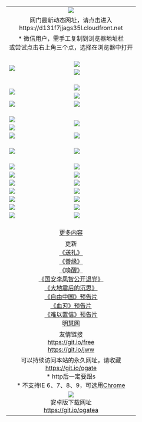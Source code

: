 ﻿<table>
  <tr></tr>
  <tr><td colspan=2 align=center><img src="https://cloud.githubusercontent.com/assets/11880933/13434984/f430fae2-e012-11e5-814f-c2df1e82b247.jpg" /></td></tr>
  <tr><td colspan=2 align=center>网门最新动态网址，请点击进入
<br>https://d131f7jjags35l.cloudfront.net
    </td>
  </tr>
  <tr>
    <td colspan=2 align=center>* 微信用户，需手工复制到浏览器地址栏<br>或尝试点击右上角三个点，选择在浏览器中打开
    <!--br>* IE6打开动态网址须在选项中勾选TLS 1.0--></td>
  </tr>
  <tr height="20">
  <tr>
    <td rowspan=2><a href="https://d131f7jjags35l.cloudfront.net/ogUP.aspx?name=11DKC.mp4&list=11DKC" target="_blank"><img src="https://d131f7jjags35l.cloudfront.net/Up/11DKC1.jpg" /></a></td> 
    <td><div><a href="https://d131f7jjags35l.cloudfront.net/ogUP.aspx?name=LRWS.mp4&list=LRWS" target="_blank"><img src="https://d131f7jjags35l.cloudfront.net/Up/LRWS.jpg" /></a></td>
   </tr>
  <tr>
    <td><a href="https://d131f7jjags35l.cloudfront.net/ogNiceVedio.aspx" target="_blank"><img src="https://d131f7jjags35l.cloudfront.net/Up/11TGKDY.jpg" /></a></td>
  </tr>
  <tr height="20">
  <tr>
    <td rowspan=2><a href="https://d131f7jjags35l.cloudfront.net/ogUP.aspx?name=4EE/DJ.mp4&list=4EEDJ" target="_blank"><img src="https://d131f7jjags35l.cloudfront.net/Up/4EE/DJ140.jpg"/></a></td>
    <td><a href="https://d131f7jjags35l.cloudfront.net/ogUP.aspx?name=4EE/ZG.mp4&list=4EEZG" target="_blank"><img src="https://d131f7jjags35l.cloudfront.net/Up/4EE/ZG0.jpg"/></a></td>
    <!--td><a href="https://d131f7jjags35l.cloudfront.net/ogUP.aspx?name=4EE/HQ.mp4&list=4EEHQ" target="_blank"><img src="https://d131f7jjags35l.cloudfront.net/Up/4EE/HQ0.jpg"/></a></td-->
  </tr>
  <tr>
    <td><a href="https://d131f7jjags35l.cloudfront.net/ogUP.aspx?name=4EE/QQ.mp4&list=4EEQQ" target="_blank"><img src="https://d131f7jjags35l.cloudfront.net/Up/4EE/QQ0.jpg"/></a></td>
  </tr>
  <tr>
    <td><a href="https://d131f7jjags35l.cloudfront.net/onCO.aspx?ob=600%CA%C2%CE%EF&op=%D4%F6%C9%BE%B8%C4&args=WH1~%23%C0%E0%D0%CD6%D0%C2%CE%C5%7c%23%C0%E0%D0%CD6%C6%C0%C2%DB" target="_blank"><img src="https://d131f7jjags35l.cloudfront.net/Up/0WZ.jpg" /></a></td>
    <td><a href="https://d131f7jjags35l.cloudfront.net/onCO.aspx?ob=600%CA%C2%CE%EF&op=%D4%F6%C9%BE%B8%C4&args=WH1~%23%D3%C3%BB%A7" target="_blank"><img src="https://d131f7jjags35l.cloudfront.net/Up/0WB.jpg" /></a></td>
  </tr>
  <tr height="20">
  <tr>
    <td><a href="https://d131f7jjags35l.cloudfront.net/ogUP.aspx?name=JQR.mp4&count=2" target="_blank"><img src="https://d131f7jjags35l.cloudfront.net/Up/JQR.jpg" /></a></td>   
    <td rowspan=2><a href="https://d131f7jjags35l.cloudfront.net/ogUP.aspx?name=JP.mp4&count=9" target="_blank"><img src="https://d131f7jjags35l.cloudfront.net/Up/JP.jpg" /></td>
  </tr>
  <tr>
    <td><a href="https://d131f7jjags35l.cloudfront.net/ogUP.aspx?name=WH.mp4" target="_blank"><img src="https://d131f7jjags35l.cloudfront.net/Up/WH.jpg" /></a></td>
  </tr>
  <tr>
    <td><a href="https://d131f7jjags35l.cloudfront.net/ogUP.aspx?name=SSZJ.mp4&list=SSZJ" target="_blank"><img src="https://d131f7jjags35l.cloudfront.net/Up/SSZJ.jpg" /></a></td>
    <td><a href="https://d131f7jjags35l.cloudfront.net/ogUP.aspx?name=WLSH.mp4&count=2" target="_blank"><img src="https://d131f7jjags35l.cloudfront.net/Up/WLSH.jpg" /></a</td>
  </tr>
  <tr height="20">
  <tr>
    <td><a href="https://d131f7jjags35l.cloudfront.net/ogUP.aspx?name=ZY.mp4&count=2015|16" target="_blank"><img src="https://d131f7jjags35l.cloudfront.net/Up/ZY.jpg" /></a</td>
    <td><a href="https://d131f7jjags35l.cloudfront.net/ogUP.aspx?name=XTFY.mp4&count=B|2,A|24" target="_blank"><img src="https://d131f7jjags35l.cloudfront.net/Up/XTFY.jpg" /></a></td>
  </tr>
  <tr height="20">
  </tr>
  <!--tr>
    <td><a href="https://d131f7jjags35l.cloudfront.net/ogUP.aspx?name=4EE/GX.mp4&list=4EEGX" target="_blank"><img src="https://d131f7jjags35l.cloudfront.net/Up/4EE/GX0.jpg"/></a></td>
    <td><a href="https://d131f7jjags35l.cloudfront.net/ogUP.aspx?name=4EE/HD.mp4&list=4EEHD" target="_blank"><img src="https://d131f7jjags35l.cloudfront.net/Up/4EE/HD0.jpg"/></a></td>
  </tr>
  <tr>
    <td><a href="https://d131f7jjags35l.cloudfront.net/ogUP.aspx?name=4EE/TX.mp4&list=4EETX" target="_blank"><img src="https://d131f7jjags35l.cloudfront.net/Up/4EE/TX0.jpg"/></a></td>
    <td><a href="https://d131f7jjags35l.cloudfront.net/ogUP.aspx?name=4EE/WZ.mp4&list=4EEWZ" target="_blank"><img src="https://d131f7jjags35l.cloudfront.net/Up/4EE/WZ0.jpg"/></a></td>
  </tr-->
  <tr>
    <td><a href="https://d131f7jjags35l.cloudfront.net/onUP.aspx?name=https://du172fz170yac.cloudfront.net/" target="_blank"><img src="https://d131f7jjags35l.cloudfront.net/Up/0DTW.jpg"/></a></td>
    <td><a href="https://d131f7jjags35l.cloudfront.net/onUP.aspx?name=https://d240ns8up8earz.cloudfront.net/acenter/" target="_blank"><img src="https://d131f7jjags35l.cloudfront.net/Up/0TDW.jpg" /></a></td>
  </tr>
  <tr>
    <td><a href="https://d131f7jjags35l.cloudfront.net/onUP.aspx?name=https://d4508d6vomz2p.cloudfront.net/gb/nsc413.htm" target="_blank"><img src="https://d131f7jjags35l.cloudfront.net/Up/0DJY.jpg" /></a></td>
    <td><a href="https://d131f7jjags35l.cloudfront.net/onUP.aspx?name=https://d4apjbhkuxer1.cloudfront.net/xtr/gb/prog204.html" target="_blank"><img src="https://d131f7jjags35l.cloudfront.net/Up/0XTR.jpg" /></a></td>
  </tr>
  <tr>
    <td><a href="https://d131f7jjags35l.cloudfront.net/onUP.aspx?name=https://d3aj00iefsmfgc.cloudfront.net/" target="_blank"><img src="https://d131f7jjags35l.cloudfront.net/Up/0MHW.jpg" /></a></td>
    <td><a href="https://d131f7jjags35l.cloudfront.net/onUP.aspx?name=https://d20wz7qt14x5d2.cloudfront.net/" target="_blank"><img src="https://d131f7jjags35l.cloudfront.net/Up/0ZJW.jpg" /></a></td>
  </tr>
  <tr>
    <td><a href="https://d131f7jjags35l.cloudfront.net/ogUP.aspx?name=0FG.zip" target="_blank"><img src="https://d131f7jjags35l.cloudfront.net/Up/0FG.jpg" /></a></td>
    <td><a href="https://d131f7jjags35l.cloudfront.net/ogUP.aspx?name=0FGA.apk" target="_blank"><img src="https://d131f7jjags35l.cloudfront.net/Up/0FGA.jpg" /></a></td>
  </tr>
  <tr>
    <td><a href="https://d131f7jjags35l.cloudfront.net/ogUP.aspx?name=0U.zip" target="_blank"><img src="https://d131f7jjags35l.cloudfront.net/Up/0U.jpg" /></a></td>
    <td><a href="https://d131f7jjags35l.cloudfront.net/ogUP.aspx?name=0UA.apk" target="_blank"><img src="https://d131f7jjags35l.cloudfront.net/Up/0UA.jpg" /></a></td>
  </tr>
  <tr>
    <td><a href="https://d131f7jjags35l.cloudfront.net/ogUP.aspx?name=0iPPOTV.zip" target="_blank"><img src="https://d131f7jjags35l.cloudfront.net/Up/0iPPOTV.jpg" /></a></td>
    <td><a href="https://d131f7jjags35l.cloudfront.net/ogUP.aspx?name=0iNTD.apk" target="_blank"><img src="https://d131f7jjags35l.cloudfront.net/Up/0iNTD.jpg" /></a></td>
  </tr>
  <!--tr>
    <td><a href="https://d131f7jjags35l.cloudfront.net/ogNice.aspx" target="_blank"><img src="https://d131f7jjags35l.cloudfront.net/Up/0WCYY.jpg" /></a></td>
    <td><a href="https://d131f7jjags35l.cloudfront.net/onCO.aspx?list=XWPL&mode=m" target="_blank"><img src="https://d131f7jjags35l.cloudfront.net/Up/0WZTT.jpg" /></a></td> 
  </tr-->
  <tr>
    <td><a href="https://d131f7jjags35l.cloudfront.net/ogDY.aspx" target="_blank"><img src="https://d131f7jjags35l.cloudfront.net/Up/0FK.jpg" /></a></td>
    <td><a href="https://d131f7jjags35l.cloudfront.net/ogST.aspx" target="_blank"><img src="https://d131f7jjags35l.cloudfront.net/Up/0ST.jpg" /></a></td> 
  </tr>
  <tr height="20">
  <tr>
    <td colspan=2 align=center><a href="https://d131f7jjags35l.cloudfront.net/ogNice.aspx">更多内容</a>
    </td>
  </tr>
  <tr>
    <td colspan=2 align=center>更新<br>
      <a href="https://d131f7jjags35l.cloudfront.net/ogUP.aspx?name=4ESL.mp4" target="_blank">《送礼》</a><br>
      <a href="https://d131f7jjags35l.cloudfront.net/ogUP.aspx?name=4ESY.mp4" target="_blank">《善缘》</a><br>
      <a href="https://d131f7jjags35l.cloudfront.net/ogUP.aspx?name=4EHX.mp4" target="_blank">《唤醒》</a><br>
      <a href="https://d131f7jjags35l.cloudfront.net/ogUP.aspx?name=4LFZ.mp4" target="_blank">《国安李凤智公开退党》</a><br>
      <a href="https://d131f7jjags35l.cloudfront.net/ogUP.aspx?name=4DDZHDCS.mp4" target="_blank">《大地震后的沉思》</a><br>
      <a href="https://d131f7jjags35l.cloudfront.net/ogUP.aspx?name=11ZYZG0.mp4" target="_blank">《自由中国》预告片</a><br>
      <a href="https://d131f7jjags35l.cloudfront.net/ogUP.aspx?name=11XR.mp4" target="_blank">《血刃》预告片</a><br>
      <a href="https://d131f7jjags35l.cloudfront.net/ogUP.aspx?name=11NYZX.mp4&count=2" target="_blank">《难以置信》预告片</a><br>
      <a href="https://d131f7jjags35l.cloudfront.net/onUP.aspx?name=https://www.minghui.org/" target="_blank">明慧网</a>
    </td>
  </tr>
  <tr>
    <td colspan=2 align=center>友情链接<br>
      <a href="https://git.io/free" target="_blank">https://git.io/free</a><br>
      <a href="https://git.io/jww" target="_blank">https://git.io/jww</a>
    </td>
  </tr>
  <tr>
    <td colspan=2 align=center>可以持续访问本站的永久网址，请收藏<br/><a href="https://git.io/ogate" target="_blank">https://git.io/ogate</a><br/>* http后一定要跟s<br/>* 不支持IE 6、7、8、9，可选用<a href="https://d131f7jjags35l.cloudfront.net/ogUP.aspx?name=0ChromePortable.zip">Chrome</a></td>
  </tr>
  <tr>
    <td colspan=2 align=center><a href="https://d131f7jjags35l.cloudfront.net/ogUP.aspx?name=0oGate.apk" target="_blank"><img src="https://cloud.githubusercontent.com/assets/11880933/13720399/75e143ee-e842-11e5-9f0a-1421f423c80f.jpg" /></a><br>安卓版下载网址<br><a href="https://git.io/ogatea">https://git.io/ogatea</a></td>
  </tr>
  <!--tr>
    <td colspan=2 align=center>可能失效的动态网址
    </td>
  </tr-->
</table>
